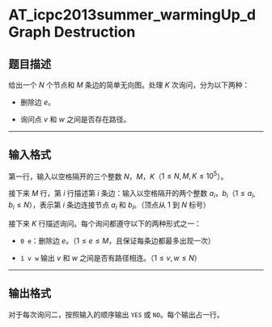 # AT_icpc2013summer_warmingUp_d Graph Destruction

## 题目描述

给出一个 $N$ 个节点和 $M$ 条边的简单无向图。处理 $K$ 次询问，分为以下两种：

* 删除边 $e$。

* 询问点 $v$ 和 $w$ 之间是否存在路径。

---

## 输入格式

第一行，输入以空格隔开的三个整数 $N$，$M$，$K$（$1\le N,M,K\le 10^5$）。

接下来 $M$ 行，第 $i$ 行描述第 $i$ 条边：输入以空格隔开的两个整数 $a_i$，$b_i$（$1\le a_i,b_i\le N$），表示第 $i$ 条边连接节点 $a_i$ 和 $b_i$。（顶点从 $1$ 到 $N$ 标号）

接下来 $K$ 行描述询问。每个询问都遵守以下的两种形式之一：

* `0 e`：删除边 $e$。（$1\le e\le M$，且保证每条边都最多出现一次）

* `1 v w` 输出 $v$ 和 $w$ 之间是否有路径相连。（$1\le v,w\le N$）

---

## 输出格式

对于每次询问二，按照输入的顺序输出 `YES` 或 `NO`。每个输出占一行。